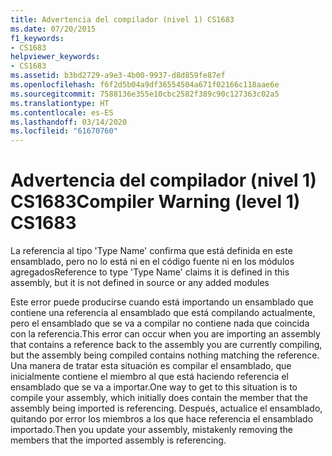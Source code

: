 ```yaml
---
title: Advertencia del compilador (nivel 1) CS1683
ms.date: 07/20/2015
f1_keywords:
- CS1683
helpviewer_keywords:
- CS1683
ms.assetid: b3bd2729-a9e3-4b00-9937-d8d859fe87ef
ms.openlocfilehash: f6f2d5b04a9df36554504a671f02166c118aae6e
ms.sourcegitcommit: 7588136e355e10cbc2582f389c90c127363c02a5
ms.translationtype: HT
ms.contentlocale: es-ES
ms.lasthandoff: 03/14/2020
ms.locfileid: "61670760"
---
```

# <a name="compiler-warning-level-1-cs1683"></a><span data-ttu-id="611fe-102">Advertencia del compilador (nivel 1) CS1683</span><span class="sxs-lookup"><span data-stu-id="611fe-102">Compiler Warning (level 1) CS1683</span></span>
<span data-ttu-id="611fe-103">La referencia al tipo 'Type Name' confirma que está definida en este ensamblado, pero no lo está ni en el código fuente ni en los módulos agregados</span><span class="sxs-lookup"><span data-stu-id="611fe-103">Reference to type 'Type Name' claims it is defined in this assembly, but it is not defined in source or any added modules</span></span>  
  
 <span data-ttu-id="611fe-104">Este error puede producirse cuando está importando un ensamblado que contiene una referencia al ensamblado que está compilando actualmente, pero el ensamblado que se va a compilar no contiene nada que coincida con la referencia.</span><span class="sxs-lookup"><span data-stu-id="611fe-104">This error can occur when you are importing an assembly that contains a reference back to the assembly you are currently compiling, but the assembly being compiled contains nothing matching the reference.</span></span> <span data-ttu-id="611fe-105">Una manera de tratar esta situación es compilar el ensamblado, que inicialmente contiene el miembro al que está haciendo referencia el ensamblado que se va a importar.</span><span class="sxs-lookup"><span data-stu-id="611fe-105">One way to get to this situation is to compile your assembly, which initially does contain the member that the assembly being imported is referencing.</span></span> <span data-ttu-id="611fe-106">Después, actualice el ensamblado, quitando por error los miembros a los que hace referencia el ensamblado importado.</span><span class="sxs-lookup"><span data-stu-id="611fe-106">Then you update your assembly, mistakenly removing the members that the imported assembly is referencing.</span></span>
